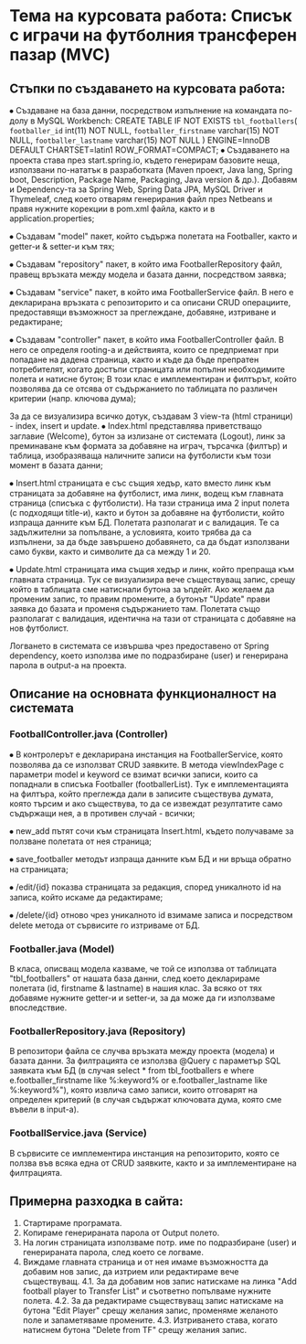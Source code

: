 # Тема на курсовата работа: Списък с играчи на футболния трансферен пазар (MVC)

## Стъпки по създаването на курсовата работа:

⦁	Създаване на база данни, посредством изпълнение на командата по-долу в MySQL Workbench:
CREATE TABLE IF NOT EXISTS `tbl_footballers`(
`footballer_id` int(11) NOT NULL,
`footballer_firstname` varchar(15) NOT NULL,
`footballer_lastname` varchar(15) NOT NULL
) ENGINE=InnoDB DEFAULT CHARTSET=latin1 ROW_FORMAT=COMPACT;
⦁	Създаването на проекта става през start.spring.io, където генерирам базовите неща, използвани по-нататък в разработката (Maven проект, Java lang, Spring boot, Description, Package Name, Packaging, Java version & др.). Добавям и Dependency-та за Spring Web, Spring Data JPA, MySQL Driver и Thymeleaf, след което отварям генерирания файл през Netbeans и правя нужните корекции в pom.xml файла, както и в application.properties;

⦁	Създавам "model" пакет, който съдържа полетата на Footballer, както и getter-и & setter-и към тях;

⦁	Създавам "repository" пакет, в който има FootballerRepository файл, правещ връзката между модела и базата данни, посредством заявка;

⦁	Създавам "service" пакет, в който има FootballerService файл. В него е декларирана връзката с репозиторито и са описани CRUD операциите, предоставящи възможност за преглеждане, добавяне, изтриване и редактиране;

⦁	Създавам "controller" пакет, в който има FootballerController файл. В него се определя rooting-а и действията, които се предприемат при попадане на дадена страница, както и къде да бъде препратен потребителят, когато достъпи страницата или попълни необходимите полета и натисне бутон; В този клас е имплементиран и филтърът, който позволява да се отсява от съдържанието по таблицата по различен критерии (напр. ключова дума);


За да се визуализира всичко дотук, създавам 3 view-та (html страници) - index, insert и update.
⦁	Index.html представлява приветстващо заглавие (Welcome), бутон за излизане от системата (Logout), линк за преминаване към формата за добавяне на играч, търсачка (филтър) и таблица, изобразяваща наличните записи на футболисти към този момент в базата данни;

⦁	Insert.html страницата е със същия хедър, като вместо линк към страницата за добавяне на футболист, има линк, водещ към главната страница (списъка с футболисти). На тази страница има 2 input полета (с подходящи title-и), както и бутон за добавяне на футболисти, който изпраща данните към БД. Полетата разполагат и с валидация. Те са задължителни за попълване, а условията, които трябва да са изпълнени, за да бъде завършено добавянето, са да бъдат използвани само букви, както и символите да са между 1 и 20.

⦁	Update.html страницата има същия хедър и линк, който препраща към главната страница. Тук се визуализира вече съществуващ запис, срещу който в таблицата сме натиснали бутона за ъпдейт. Ако желаем да променим запис, то правим промените, а бутонът "Update" прави заявка до базата и променя съдържанието там. Полетата също разполагат с валидация, идентична на тази от страницата с добавяне на нов футболист.
 

Логването в системата се извършва чрез предоставено от Spring dependency, което използва име по подразбиране (user) и генерирана парола в output-а на проекта.


## Описание на основната функционалност на системата

### FootballController.java (Controller)
⦁	В контролерът е декларирана инстанция на FootballerService, която позволява да се използват CRUD заявките. В метода viewIndexPage с параметри model и keyword се взимат всички записи, които са попаднали в списъка Footballer (footballerList). Тук е имплементацията на филтъра, който преглежда дали в записите съществува думата, която търсим и ако съществува, то да се извеждат резултатите само съдържащи нея, а в противен случай - всички;

⦁	new_add пътят сочи към страницата Insert.html, където получаваме за ползване полетата от нея страница;

⦁	save_footballer методът изпраща данните към БД и ни връща обратно на страницата;

⦁	/edit/{id} показва страницата за редакция, според уникалното id на записа, който искаме да редактираме;

⦁	/delete/{id} отново чрез уникалното id взимаме записа и посредством delete метода от сървисите го изтриваме от БД.

### Footballer.java (Model)
В класа, описващ модела казваме, че той се използва от таблицата "tbl_footballers" от нашата база данни, след което декларираме полетата (id, firstname & lastname) в нашия клас. За всяко от тях добавяме нужните getter-и и setter-и, за да може да ги използваме впоследствие.

### FootballerRepository.java (Repository)
В репозитори файла се случва връзката между проекта (модела) и базата данни.
За филтрацията се използва @Query с параметър SQL заявката към БД (в случая select * from tbl_footballers e where e.footballer_firstname like %:keyword% or e.footballer_lastname like %:keyword%"), която извлича само записи, които отговарят на определен критерий (в случая съдържат ключовата дума, която сме въвели в input-a).

### FootballService.java (Service)
В сървисите се имплементира инстанция на репозиторито, която се ползва във всяка една от CRUD заявките, както и за имплементиране на филтрацията.


## Примерна разходка в сайта:

1. Стартираме програмата.
2. Копираме генерираната парола от Output полето.
3. На логин страницата използваме потр. име по подразбиране (user) и генерираната парола, след което се логваме.
4. Виждаме главната страница и от нея имаме възможността да добавим нов запис, да изтрием или редактираме вече съществуващ.
4.1. За да добавим нов запис натискаме на линка "Add football player to Transfer List" и съответно попълваме нужните полета.
4.2. За да редактираме съществуващ запис натискаме на бутона "Edit Player" срещу желания запис, променяме желаното поле и запаметяваме промените.
4.3. Изтриването става, когато натиснем бутона "Delete from TF" срещу желания запис.
